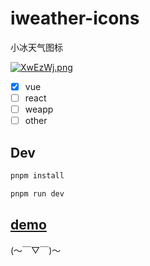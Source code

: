 # iweather-icons

小冰天气图标

[![XwEzWj.png](https://s1.ax1x.com/2022/06/05/XwEzWj.png)](https://imgtu.com/i/XwEzWj)

- [x] vue
- [ ] react
- [ ] weapp
- [ ] other

## Dev

```bash
pnpm install
```

```bash
pnpm run dev
```

## [demo](https://iceweather.github.io/iweather_icons/)

(～￣▽￣)～